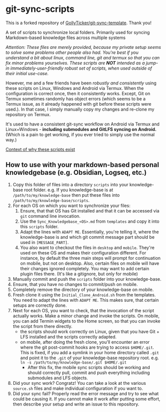 # git-sync-scripts

This is a forked repository of [GollyTicker/git-sync-template](https://github.com/GollyTicker/git-sync-template). Thank you!

A set of scripts to synchronize local folders. Primarily used for syncing Markdown-based knowledge files across multiple systems

*Attention: These files are merely provided, because my private setup seems to solve some problems other people also had. You're best if you understand a bit about linux, command line, git and termux so that you can fix minor problems yourselves. These scripts are **NOT** intended as a jump-in immediately-user-friendly robust set of scripts, when used outside of their initial use-case.*

However, me and a few friends have been *robustly and consistently* using these scripts on Linux, Windows and Android via Termux. When the configuration is correct once, then it consistently works. Except, Git on Termux sometimes randomly has object errors (which seems to be a Termux issue, as it already happened with git before these scripts were used.). In that case, I simply manually copy my changes and re-clone my repository on Termux.

It's used to have a consistent git-sync workflow on Android via Termux and Linux+Windows - **including submodules and GitLFS syncing on Android.** (Which is a pain to get working, if you ever tried to simply use the normal way.)

[Context of why these scripts exist](https://github.com/denolehov/obsidian-git/issues/608)

## How to use with your markdown-based personal knowledgebase (e.g. Obsidian, Logseq, etc.)

1. Copy this folder of files into a directory `scripts` into your knowledge-base root folder.
e.g. If you knowledge-base is at `/path/to/my/knowledge-base` then put these files into `/path/to/my/knowledge-base/scripts`.
1. For each OS on which you want to synchronize your files:
    1. Ensure, that that OS has Git installed and that it can be accessed via `git` command line invocation.
    1. Use the `Sync_Knowledgebase_<OS>.md` from `templates` and copy it into this `scripts` folder.
    1. Adapt the lines with `ADAPT ME`. Essentially, you're telling it, where the knowledge-base is and which git commit message part should be used in `[MESSAGE_PART]`.
    1. You also want to checkout the files in `desktop` and `mobile`. They're used on these OS and makes their configuration different. For instance, by default the three main steps will prompt for continuation on mobile, but not on desktop. Also, certain files on mobile will have their changes ignored completely. You may want to add certain plugin files there. (It's like a gitignore, but only for mobile)
1. Manually commit and push the `scripts` folder into your knowledge-base.
1. Ensure, that you have no changes to commit/push on mobile.
1. Completely remove the directory of your knowledge-base on mobile.
1. Fresh clone it using the `Initial_Clone_Android.sh` from the templates. You need to adapt the lines with `ADAPT ME`. This makes sure, that certain setups are correctly done.
1. Next for each OS, you want to check, that the invocation of the script actually works. Make a minor change and invoke the scripts. On mobile, you can add Termin widgets to the Home screen, so that you can invoke the script from there directly.
    * the scripts should work correctly on Linux, given that you have Git + LFS installed and the scripts correctly adapted.
    * on mobile, after doing the fresh clone, you'll encounter an error where the git post-commit hooks are trying to access `$HOME/.git`. This is fixed, if you add a symlink in your home directory called `.git` and point it to the `.git` of your knowledge-base repository root. e.g. `ln -s /path/to/my/knowledge-base/.git $HOME/.git`
        * After this fix, the mobile sync scripts should be working and should correctly pull, commit and push everything including submodules and LFS objects. 
1. Did your sync work? Congratz! You can take a look at the various `source.sh` files and make individual configuration if you want to.
1. Did your sync fail? Properly read the error message and try to see what could be causing it. If you cannot make it work after putting some effort, then describe your setup and write an issue to this repository.
